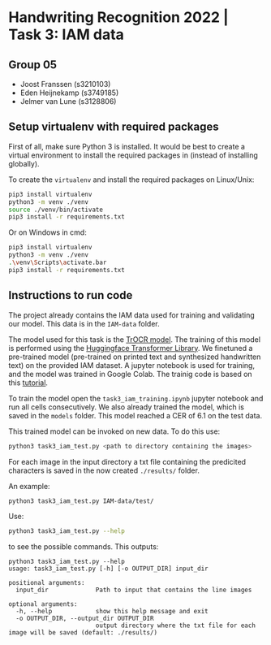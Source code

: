 # Handwriting Recognition 2022 | Task 3: IAM data

## Group 05
- Joost Franssen (s3210103)
- Eden Heijnekamp (s3749185)
- Jelmer van Lune (s3128806)

## Setup virtualenv with required packages

First of all, make sure Python 3 is installed. It would be best to create a virtual environment to install the required packages in (instead of installing globally). 

To create the `virtualenv` and install the required packages on Linux/Unix:

```bash
pip3 install virtualenv
python3 -m venv ./venv
source ./venv/bin/activate
pip3 install -r requirements.txt
```

Or on Windows in cmd:

```bash
pip3 install virtualenv
python3 -m venv ./venv
.\venv\Scripts\activate.bar
pip3 install -r requirements.txt
```

## Instructions to run code

The project already contains the IAM data used for training and validating our model. This data is in the  `IAM-data` folder.

The model used for this task is the [TrOCR model](https://arxiv.org/abs/2109.10282). The training of this model is performed using the [Huggingface Transformer Library](https://huggingface.co/docs/transformers/model_doc/trocr). We finetuned a pre-trained model (pre-trained on printed text and synthesized handwritten text) on the provided IAM dataset.
A jupyter notebook is used for training, and the model was trained in Google Colab. The trainig code is based on this [tutorial](https://github.com/NielsRogge/Transformers-Tutorials/tree/master/TrOCR).

To train the model open the `task3_iam_training.ipynb` jupyter notebook and run all cells consecutively. We also already trained the model, which is saved in the `models` folder. This model reached a CER of 6.1 on the test data.

This trained model can be invoked on new data. To do this use:

```bash
python3 task3_iam_test.py <path to directory containing the images> 
```

For each image in the input directory a txt file containing the predicited characters is saved in the now created `./results/` folder.

An example: 

```bash
python3 task3_iam_test.py IAM-data/test/ 
```

Use:

```bash
python3 task3_iam_test.py --help
```

to see the possible commands. This outputs:

```
python3 task3_iam_test.py --help
usage: task3_iam_test.py [-h] [-o OUTPUT_DIR] input_dir

positional arguments:
  input_dir             Path to input that contains the line images

optional arguments:
  -h, --help            show this help message and exit
  -o OUTPUT_DIR, --output_dir OUTPUT_DIR
                        output directory where the txt file for each image will be saved (default: ./results/)
```
